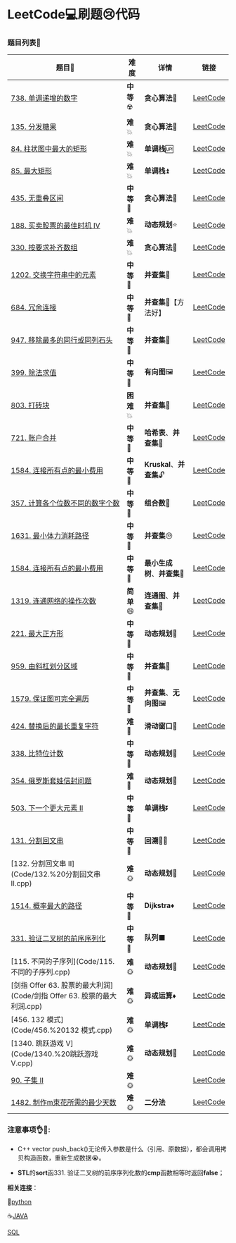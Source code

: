 # LeetCode:computer:刷题:cry:代码



### 题目列表:page_facing_up:

| 题目:card_index:                                             | 难度                     | 详情                                   | 链接                                                         |
| ------------------------------------------------------------ | ------------------------ | -------------------------------------- | ------------------------------------------------------------ |
| [738. 单调递增的数字](Code/738.%20单调递增的数字.cpp)        | **中等**:radioactive:    | **贪心算法**:bear:                     | [LeetCode](https://leetcode-cn.com/problems/monotone-increasing-digits/) |
| [135. 分发糖果](Code/135.%20分发糖果.cpp)                    | **难**:boom:             | **贪心算法**:bear:                     | [LeetCode](https://leetcode-cn.com/problems/candy/submissions/) |
| [84. 柱状图中最大的矩形](Code/84.%20柱状图中最大的矩形.cpp)  | **难**:boom:             | **单调栈**:up:                         | [LeetCode](https://leetcode-cn.com/problems/largest-rectangle-in-histogram/) |
| [85. 最大矩形](Code/85.%20最大矩形.cpp)                      | **难**:boom:             | **单调栈**:arrow_double_up:            | [LeetCode](https://leetcode-cn.com/problems/maximal-rectangle/) |
| [435. 无重叠区间](Code/435.%20无重叠区间.cpp)                | **中等**:low_brightness: | **贪心算法**:bear:                     | [LeetCode](https://leetcode-cn.com/problems/non-overlapping-intervals/) |
| [188. 买卖股票的最佳时机 IV](Code/188.%20买卖股票的最佳时机%20IV.cpp) | **难**:boom:             | **动态规划**:star:                     | [LeetCode](https://leetcode-cn.com/problems/best-time-to-buy-and-sell-stock-iv/submissions/) |
| [330. 按要求补齐数组](Code/330.%20按要求补齐数组.cpp)        | **难**:boom:             | **贪心算法**:bear:                     | [LeetCode](https://leetcode-cn.com/problems/patching-array/) |
| [1202. 交换字符串中的元素](Code/1202.%20交换字符串中的元素.cpp) | **中等**:low_brightness: | **并查集**:unicorn:                    | [LeetCode](https://leetcode-cn.com/problems/smallest-string-with-swaps/) |
| [684. 冗余连接](Code/684.%20冗余连接.cpp)                    | **中等**:low_brightness: | **并查集**:unicorn:【方法好】          | [LeetCode](https://leetcode-cn.com/problems/redundant-connection/) |
| [947. 移除最多的同行或同列石头](Code/947.%20移除最多的同行或同列石头.cpp) | **中等**:low_brightness: | **并查集**:unicorn:                    | [LeetCode](https://leetcode-cn.com/problems/most-stones-removed-with-same-row-or-column/) |
| [399. 除法求值](Code/399.%20除法求值.cpp)                    | **中等**:low_brightness: | **有向图**:framed_picture:             | [LeetCode](https://leetcode-cn.com/problems/evaluate-division/submissions/) |
| [803. 打砖块](Code/803.%20打砖块.cpp)                        | **困难**:boom:           | **并查集**:unicorn:                    | [LeetCode](https://leetcode-cn.com/problems/bricks-falling-when-hit/submissions/) |
| [721. 账户合并](Code/721.%20账户合并.cpp)                    | **中等**:low_brightness: | **哈希表**、**并查集**:unicorn:        | [LeetCode](https://leetcode-cn.com/problems/accounts-merge/) |
| [1584. 连接所有点的最小费用](Code/1584.%20连接所有点的最小费用.cpp) | **中等**:low_brightness: | **Kruskal**、**并查集**:unlock:        | [LeetCode](https://leetcode-cn.com/problems/min-cost-to-connect-all-points/) |
| [357. 计算各个位数不同的数字个数](Code/1584.%20连接所有点的最小费用.cpp) | **中等**:low_brightness: | **组合数**:nut_and_bolt:               | [LeetCode](https://leetcode-cn.com/problems/count-numbers-with-unique-digits) |
| [1631. 最小体力消耗路径](1631.%20最小体力消耗路径.cpp)       | **中等**:low_brightness: | **并查集**:unamused:                   | [LeetCode](https://leetcode-cn.com/problems/path-with-minimum-effort/submissions/) |
| [1584. 连接所有点的最小费用](Code/1584.%20连接所有点的最小费用.cpp) | **中等**:low_brightness: | **最小生成树**、**并查集**:unicorn:    | [LeetCode](https://leetcode-cn.com/problems/find-critical-and-pseudo-critical-edges-in-minimum-spanning-tree/) |
| [1319. 连通网络的操作次数](Code/1319.%20连通网络的操作次数.cpp) | **简单**:smile:          | **连通图**、**并查集**:unicorn:        | [LeetCode](https://leetcode-cn.com/problems/number-of-operations-to-make-network-connected/) |
| [221. 最大正方形](Code/221.%20最大正方形.cpp)                | **中等**:low_brightness: | **动态规划**:bear:                     | [LeetCode](https://leetcode-cn.com/problems/maximal-square/submissions/) |
| [959. 由斜杠划分区域](Code/959.%20由斜杠划分区域.cpp)        | **中等**:low_brightness: | **并查集**:unicorn:                    | [LeetCode](https://leetcode-cn.com/problems/regions-cut-by-slashes/) |
| [1579. 保证图可完全遍历](Code/1579.%20保证图可完全遍历.cpp)  | **中等**:low_brightness: | **并查集**、**无向图**:framed_picture: | [LeetCode](https://leetcode-cn.com/problems/remove-max-number-of-edges-to-keep-graph-fully-traversable/) |
| [424. 替换后的最长重复字符](Code/424.%20替换后的最长重复字符.cpp) | **难**:low_brightness:   | **滑动窗口**:wine_glass:               | [LeetCode](https://leetcode-cn.com/problems/longest-repeating-character-replacement/) |
| [338. 比特位计数](Code/338.%20比特位计数.cpp)                | **中等**:low_brightness: | **动态规划**:bear:                     | [LeetCode](https://leetcode-cn.com/problems/counting-bits/)  |
| [354. 俄罗斯套娃信封问题](Code/354.%20俄罗斯套娃信封问题.cpp) | **难**:low_brightness:   | **动态规划**:bear:                     | [LeetCode](https://leetcode-cn.com/problems/russian-doll-envelopes/) |
| [503. 下一个更大元素 II](Code/503.%20下一个更大元素%20II.cpp) | **中等**:low_brightness: | **单调栈**:arrow_double_down:          | [LeetCode](https://leetcode-cn.com/problems/next-greater-element-ii/submissions/) |
| [131. 分割回文串](Code/131.分割回文串.cpp)                   | **中等**:low_brightness: | **回溯**:man_playing_water_polo:       | [LeetCode](https://leetcode-cn.com/problems/palindrome-partitioning/) |
| [132. 分割回文串 II](Code/132.%20分割回文串 II.cpp)          | **难**:sun_with_face:    | **动态规划**:bear:                     | [LeetCode](https://leetcode-cn.com/problems/palindrome-partitioning-ii/) |
| [1514. 概率最大的路径](1514.%20概率最大的路径.cpp)           | **中等**:low_brightness: | **Dijkstra**:diamonds:                 | [LeetCode](https://leetcode-cn.com/problems/path-with-maximum-probability/) |
| [331. 验证二叉树的前序序列化](Code/331.%20验证二叉树的前序序列化.cpp) | **中等**:low_brightness: | **队列**:black_large_square:           | [LeetCode](https://leetcode-cn.com/problems/verify-preorder-serialization-of-a-binary-tree/) |
| [115. 不同的子序列](Code/115. 不同的子序列.cpp)              | **难**:sun_with_face:    | **动态规划**:bear:                     | [LeetCode](https://leetcode-cn.com/problems/distinct-subsequences/) |
| [剑指 Offer 63. 股票的最大利润](Code/剑指 Offer 63. 股票的最大利润.cpp) | **难**:sun_with_face:    | **异或运算**:diamonds:                 | [LeetCode](https://leetcode-cn.com/problems/shu-zu-zhong-shu-zi-chu-xian-de-ci-shu-lcof/) |
| [456. 132 模式](Code/456.%20132 模式.cpp)                    | **难**:sun_with_face:    | **单调栈**:arrow_double_down:          | [LeetCode](https://leetcode-cn.com/problems/132-pattern/submissions/) |
| [1340. 跳跃游戏 V](Code/1340.%20跳跃游戏 V.cpp)              | **难**:sun_with_face:    | **动态规划**:bear:                     | [LeetCode](https://leetcode-cn.com/problems/jump-game-v/submissions/) |
| [90. 子集 II](Code/90.%20子集%20II.cpp)                      | **难**:sun_with_face:    |                                        | [LeetCode](https://leetcode-cn.com/problems/subsets-ii/)     |
| [1482. 制作m束花所需的最少天数](Code/1482.%20制作m束花所需的最少天数.cpp) | **难**:sun_with_face:    | **二分法**                             | [LeetCode](https://leetcode-cn.com/problems/minimum-number-of-days-to-make-m-bouquets/) |



### 注意事项:ok_hand::eyes::

* C++ vector push_back()无论传入参数是什么（引用、原数据），都会调用拷贝构造函数，重新生成数据:sob:。​

* **STL**的**sort**函331. 验证二叉树的前序序列化数的**cmp**函数相等时返回**false**；

    

**相关连接**：

:snake:[python](https://github.com/baowj-678/python/tree/master/LeetCode)

:coffee:[JAVA](https://github.com/baowj-678/JAVA/tree/master/Leet_Code)

[SQL](https://github.com/baowj-678/python/tree/master/LeetCode/SQL)